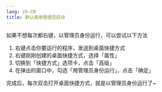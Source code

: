 ```yaml
---
lang: zh-CN
title: 默认使用管理员启动
---
```


如果不想每次都右键，以管理员身份运行，可以尝试以下方法

1. 右键点击你要运行的程序，发送到桌面快捷方式
2. 右键刚刚创建的桌面快捷方式，选择「属性」
3. 切换到「快捷方式」选项卡，点击「高级」
4. 在弹出的窗口中，勾选「用管理员身份运行」，点击「确定」

完成后，每次双击打开桌面快捷方式，就是以管理员身份运行了~